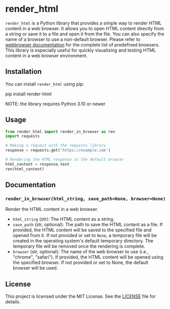 # render_html

`render_html` is a Python library that provides a simple way to render HTML content in a web browser. 
It allows you to open HTML content directly from a string or save it to a file and open it from the file.
You can also specify the name of a browser to use a non-default browser. Please refer to [webbrowser documentation](https://docs.python.org/3/library/webbrowser.html) for the complete list of predefined browsers.
This library is especially useful for quickly visualizing and testing HTML content in a web browser environment.

## Installation

You can install `render_html` using pip:

pip install render-html

NOTE: the library requires Python 3.10 or newer

## Usage

```python
from render_html import render_in_browser as ren
import requests

# Making a request with the requests library
response = requests.get('https://example.com')

# Rendering the HTML response in the default browser
html_content = response.text
ren(html_content)
```

## Documentation

### `render_in_browser(html_string, save_path=None, browser=None)`

Render the HTML content in a web browser.

- `html_string` (str): The HTML content as a string.
- `save_path` (str, optional): The path to save the HTML content as a file.
  If provided, the HTML content will be saved to the specified file and opened from it.
  If not provided or set to `None`, a temporary file will be created in the operating 
  system's default temporary directory. The temporary file will be removed once the rendering 
  is complete.
- `browser` (str, optional): The name of the web browser to use (i.e., "chrome", "safari").
  If provided, the HTML content will be opened using the specified browser.
  If not provided or set to None, the default browser will be used.


## License

This project is licensed under the MIT License. See the [LICENSE](LICENSE) file for details.

